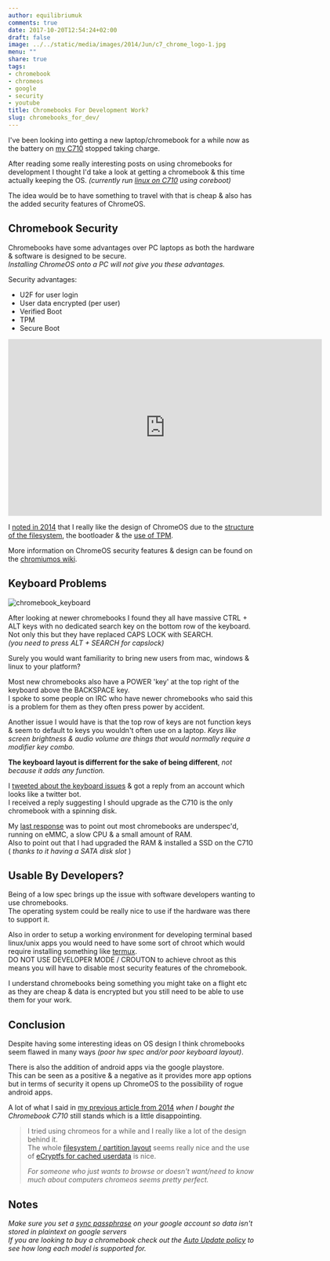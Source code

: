 ```yaml
---
author: equilibriumuk
comments: true
date: 2017-10-20T12:54:24+02:00
draft: false
image: ../../static/media/images/2014/Jun/c7_chrome_logo-1.jpg
menu: ""
share: true
tags:
- chromebook
- chromeos
- google
- security
- youtube
title: Chromebooks For Development Work?
slug: chromebooks_for_dev/
---
```


I've been looking into getting a new laptop/chromebook for a while now as the battery on <a href="/2014/06/18/new-linux-netbook/" target="_blank">my C710</a> stopped taking charge.

After reading some really interesting posts on using chromebooks for development I thought I'd take a look at getting a chromebook & this time actually keeping the OS. *(currently run <a href="https://equk.co.uk/2014/07/08/linux-on-acer-c710/" target="_blank">linux on C710</a> using coreboot)*

The idea would be to have something to travel with that is cheap & also has the added security features of ChromeOS.

## Chromebook Security

Chromebooks have some advantages over PC laptops as both the hardware & software is designed to be secure.<br/>
*Installing ChromeOS onto a PC will not give you these advantages.*

Security advantages:

* U2F for user login
* User data encrypted (per user)
* Verified Boot
* TPM
* Secure Boot

<p class="text-center"><iframe width="640" height="360" src="https://www.youtube.com/embed/maCSmdy3an4" frameborder="0" allowfullscreen></iframe></p>

I <a href="https://twitter.com/equilibriumuk/status/477061149918502912" target="_blank">noted in 2014</a> that I really like the design of ChromeOS due to the <a href="https://www.chromium.org/chromium-os/chromiumos-design-docs/disk-format" target="_blank">structure of the filesystem</a>, the bootloader & the <a href="https://www.chromium.org/developers/design-documents/tpm-usage" target="_blank">use of TPM</a>.

More information on ChromeOS security features & design can be found on the <a href="https://www.chromium.org/chromium-os/chromiumos-design-docs/security-overview" target="_blank">chromiumos wiki</a>.

## Keyboard Problems

<p class="text-center"><img class="border" src="/media/images/2017/10/chromebook_keyboard.jpg" alt="chromebook_keyboard"></p>

After looking at newer chromebooks I found they all have massive CTRL + ALT keys with no dedicated search key on the bottom row of the keyboard.<br />
Not only this but they have replaced CAPS LOCK with SEARCH.<br />
*(you need to press ALT + SEARCH for capslock)*

<div class="ux_info">Surely you would want familiarity to bring new users from mac, windows & linux to your platform?</div>

Most new chromebooks also have a POWER 'key' at the top right of the keyboard above the BACKSPACE key.<br />
I spoke to some people on IRC who have newer chromebooks who said this is a problem for them as they often press power by accident.

Another issue I would have is that the top row of keys are not function keys & seem to default to keys you wouldn't often use on a laptop.
*Keys like screen brightness & audio volume are things that would normally require a modifier key combo.*

**The keyboard layout is differrent for the sake of being different**, *not because it adds any function.*

I <a href="https://twitter.com/equilibriumuk/status/917363151313735680" target="_blank">tweeted about the keyboard issues</a> & got a reply from an account which looks like a twitter bot.<br />
I received a reply suggesting I should upgrade as the C710 is the only chromebook with a spinning disk.

My <a href="https://twitter.com/equilibriumuk/status/918071439902855168" target="_blank">last response</a> was to point out most chromebooks are underspec'd, running on eMMC, a slow CPU & a small amount of RAM.<br />
Also to point out that I had upgraded the RAM & installed a SSD on the C710 ( *thanks to it having a SATA disk slot* )

## Usable By Developers?

Being of a low spec brings up the issue with software developers wanting to use chromebooks.<br />
The operating system could be really nice to use if the hardware was there to support it.

Also in order to setup a working environment for developing terminal based linux/unix apps you would need to have some sort of chroot which would require installing something like <a href="https://github.com/termux" target="_blank">termux</a>.<br />
DO NOT USE DEVELOPER MODE / CROUTON to achieve chroot as this means you will have to disable most security features of the chromebook.

I understand chromebooks being something you might take on a flight etc as they are cheap & data is encrypted but you still need to be able to use them for your work.

## Conclusion

Despite having some interesting ideas on OS design I think chromebooks seem flawed in many ways *(poor hw spec and/or poor keyboard layout)*.

There is also the addition of android apps via the google playstore.<br />
This can be seen as a positive & a negative as it provides more app options but in terms of security it opens up ChromeOS to the possibility of rogue android apps.

A lot of what I said in <a href="/2014/06/18/new-linux-netbook/" target="_blank">my previous article from 2014</a> *when I bought the Chromebook C710* still stands which is a little disappointing.

<blockquote>I tried using chromeos for a while and I really like a lot of the design behind it.<br />
The whole <a href="https://twitter.com/equilibriumuk/status/477061149918502912" target="_blank">filesystem / partition layout</a> seems really nice and the use of <a href="http://www.chromium.org/chromium-os/chromiumos-design-docs/protecting-cached-user-data" target="_blank">eCryptfs for cached userdata</a> is nice.<br />

<em>For someone who just wants to browse or doesn't want/need to know much about computers chromeos seems pretty perfect.</em></blockquote>

## Notes

*Make sure you set a <a href="https://support.google.com/chrome/answer/165139" target="_blank">sync passphrase</a> on your google account so data isn't stored in plaintext on google servers*<br/>
*If you are looking to buy a chromebook check out the <a href="https://support.google.com/chrome/a/answer/6220366?hl=en" target="_blank">Auto Update policy</a> to see how long each model is supported for.*